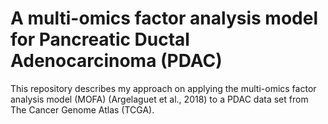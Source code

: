# A multi-omics factor analysis model for Pancreatic Ductal Adenocarcinoma (PDAC)
This repository describes my approach on applying the multi-omics factor analysis model (MOFA) (Argelaguet et al., 2018) to a PDAC data set from The Cancer Genome Atlas (TCGA).


